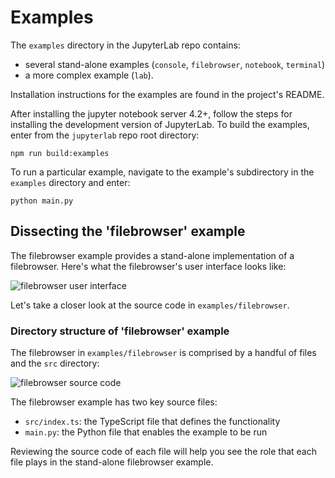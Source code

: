 # Examples

The `examples` directory in the JupyterLab repo contains:
- several stand-alone examples (`console`, `filebrowser`,
  `notebook`, `terminal`)
- a more complex example (`lab`).

Installation instructions for the examples are found in the project's
README.

After installing the jupyter notebook server 4.2+, follow the steps for
installing the development version of JupyterLab. To build the examples,
enter from the ``jupyterlab`` repo root directory: 

    npm run build:examples

To run a particular example, navigate to the example's subdirectory in the
``examples`` directory and enter: 

    python main.py

##  Dissecting the 'filebrowser' example

The filebrowser example provides a stand-alone implementation of a 
filebrowser. Here's what the filebrowser's user interface looks like:

![filebrowser user interface](filebrowser_example.png)

Let's take a closer look at the source code in ``examples/filebrowser``.

### Directory structure of 'filebrowser' example

The filebrowser in ``examples/filebrowser`` is comprised by a handful of files and
the ``src`` directory:

![filebrowser source code](filebrowser_source.png)

The filebrowser example has two key source files:

- ``src/index.ts``: the TypeScript file that defines the functionality
- ``main.py``: the Python file that enables the example to be run

Reviewing the source code of each file will help you see the role that each
file plays in the stand-alone filebrowser example.
